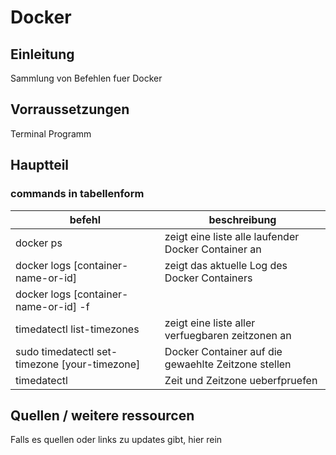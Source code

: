 # Docker

## Einleitung

Sammlung von Befehlen fuer Docker

## Vorraussetzungen

Terminal Programm

## Hauptteil

### commands in tabellenform

| befehl | beschreibung | 
| --- | --- |
| docker ps | zeigt eine liste alle laufender Docker Container an |
| docker logs [container-name-or-id] | zeigt das aktuelle Log des Docker Containers |
| docker logs [container-name-or-id] -f | | laesst das log des gewahlten containers in echtzeit laufen |
| timedatectl list-timezones | zeigt eine liste aller verfuegbaren zeitzonen an |
| sudo timedatectl set-timezone [your-timezone] | Docker Container auf die gewaehlte Zeitzone stellen |
| timedatectl | Zeit und Zeitzone ueberfpruefen |

## Quellen / weitere ressourcen

Falls es quellen oder links zu updates gibt, hier rein  
